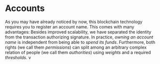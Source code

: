 # Accounts

As you may have already noticed by now, this blockchain technology requires you
to register an account name. This comes with many advantages: Besides improved
scalability, we have separated the identity from the transaction authorizing
signature. In practice, *owning an account name* is independent from being able
to *spend its funds*. Furthermore, both rights (we call them *permissions*) can
split among an arbitrary complex relation of people (we call them *authorities*)
using *weights* and a required *thresholds*.
v
